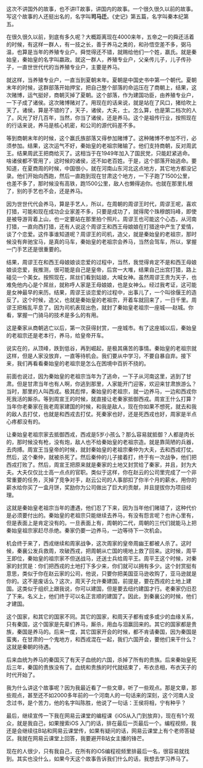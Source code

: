 这次不讲国外的故事，也不讲IT故事，讲国内的故事。一个很久很久以前的故事。写这个故事的人还挺出名的，名字叫**司马迁**。《史记》第五篇，名字叫秦本纪第五。

在很久很久以前，到底有多久呢？大概距离现在4000来年，五帝之一的舜还活着的时候，有这样一群人，有一技之长，善于养马之类的，和孙悟空差不多，弼马温，也算是当年的养殖专业户。舜觉得还不错，就赐给他们一个姓，嬴氏。就是秦始皇，秦始皇的名字叫嬴政。就这一群人，养殖专业户，父亲传儿子，儿子传孙子，一直世世代代的当养殖专业户，主要是养马。

就这样，当养殖专业户，一直当到夏朝末年。夏朝是中国史书中第一个朝代。夏朝末年的时候，这群部落开始押宝，把自己整个部落的命运压在了商朝上，结果，这次赌博，运气挺好，商朝灭掉了夏朝。这个部落，作为建国功臣，由养殖专业户，一下子成了诸侯。这次赌博赌对了。用现在的话来说，就是站在了风口，猪给吹上天了。诸侯，算是不错的了，天子，诸侯，大夫，士。怎么算，也是第二档次的人了。风光了好几百年，当然，你当了诸侯，还是养马。这个是祖传行业，按照现在的行话来说，养马是核心机密，和公司的源代码差不多。

等到商朝末年的时候，这个赢氏族部落又得参加赌博了。这种赌博不参加不行，必须参加。结果，这次运气不好，秦始皇的老祖宗赌输了。他们支持商朝，反对周武王。结果周武王把商给灭了。这相当于在1949年加入了国民党，只能赶紧逃命。啥诸侯都不管用了，这时候的诸侯，还不如老百姓。于是，这个部落开始逃命。要知道，在夏商周的时候，中国很小，就在河南山东河北这点地方，其它地方都没记录。他们开始向西跑，然后一直跑到现在甘肃这个地方，一下子跑了1500公里，也差不多了，那时候没有高铁，跑1500公里，敌人也懒得追你。也就在那里扎根了，别的手艺也不会，还是养马。

因为世世代代会养马，算是手艺人，所以，在周朝的周谬王时代，周谬王呢，喜欢打猎，可能和现在成功企业家差不多，只要是成功了，就得爬个珠穆朗玛峰，即使是被导游背着上山，也一定要站在那里拍个照片。周谬王也可能这个心态，从河南打猎，一直向西打猎，还有人说这个周谬王和西王母娘娘在打猎途中产生了爱情，谈了个恋爱。这件事谁知道呢？周谬王的司机，造父，就是秦始皇的老祖宗，那时候没有奔驰宝马，是真的马车，秦始皇的老祖宗会养马，当然会驾车，所以，掌握一门手艺还是很重要的。

结果，周谬王在和西王母娘娘谈恋爱的过程中，当然，我觉得肯定不是和西王母娘娘谈恋爱，我推测，很可能是自己是皇帝，后宫一大堆，结果自己出宫打猎，路上碰见一个美女。按照现在，屌丝们看到姑娘，大喊女神。虽然周谬王贵为天子，也难免他内心是个屌丝，就称呼人家是王母娘娘，也是女神么。经过我考证，这可能是女神最早的来历。结果，周谬王谈恋爱的过程中，出事儿了，一个叫徐偃王的造反了。这个时候，造父，也就是秦始皇的老祖宗，开着车就回来了，一日千里。周谬王把叛乱平息了。因为司机表现出色，就封了秦始皇老祖宗一座城──赵城。你看，掌握一门骑马的技术是多么的有用。

这是秦家从商朝逃亡以后，第一次获得封赏，一座城市。有了这座城以后，秦始皇的老祖宗还是老本行，养马，给皇帝开车。

说实在的，从顶峰，跌到低谷，再到崛起，是极其痛苦的事情。秦始皇的老祖宗就这样，但是人家没放弃，一直等待机会。我们要从中学习，不要自暴自弃。接下来，我们再看看秦始皇的老祖宗是怎么在困境中百折不挠的。

前面也说过，因为秦始皇的老祖宗当年为了逃命，一下子从河南这里，逃到了甘肃。但是甘肃当年也有人啊，你逃到那里，人家能开门迎客，欢迎来甘肃旅游么？当时，那里的人叫西戎。极其彪悍，秦始皇的老祖宗，就一边养马，一边和西戎你死我活的厮杀。等到周宣王的时候，就直接让老秦家抵御西戎。周宣王什么打算？当年你老秦家在我老周家建国的时候，和我是敌人，现在你如果不想死，就去和我的敌人去打仗，也就是和西戎去打仗。死秦家也好，还是死西戎也好，周家是半点心疼都没有的。

让秦始皇老祖宗家去抵御西戎，西戎是5岁小孩么？那么容易就抵御？人都是肉长的，那时候没有枪，没有炮，敌人也不给秦始皇的老祖宗造。就是靠简陋的兵器，去肉搏。周宣王当皇帝的时候，就封秦始皇的老祖宗秦仲为大夫，去和西戎打仗。然后，这个秦仲，就被杀死了。然后秦仲的儿子接着打，终于有一次战争，他们把西戎打败了。然后，周宣王把原来就是秦家的土地又封赏给了秦家，并且，封为大夫。大夫仅仅比士高一点点的官职。类似于这样，你在赵云的公司里完成了一个非常重要的任务，灭掉了竞争对手，赵云公司的人事部扣了你半个月的薪水，用你的薪水给你买了一盒月饼，奖励你为公司做出了巨大的贡献，并且提拔你为项目经理。

这就是秦始皇老祖宗当年的遭遇，他们忍了下来，因为当年他们赌错了，这种代价是必须要付出的。秦始皇的老祖宗只能继续去养马，有没有怨言呢？也许心里有，但是表面上是肯定没有的。一旦表面上有，周朝的二代，周朝的三代们就能马上把秦始皇祖宗家赶尽杀绝。秦家仍要一边养马，一边等待下一次机会。

机会终于来了，西戎继续和周家战争，这次周家的皇帝周幽王都被人杀了。这时候，秦襄公发兵救周，攻破西戎，把周朝从亡国的境地上救了回来。这时候，周平王即位，秦始皇的祖宗家不但送战马，还送士兵给周平王。周平王这个时候，对秦家的封赏是：你们把西戎的土地打下多少来，你们就可以拥有多少。这个封赏挺有意思，类似于你在赵云家的公司，他说，只要你把美国亚马逊收购了，亚马逊就是你的。这不是废话么？这次，周天子允许秦建国，前提是，要在西戎的土地上建国。这类似于组织上跟我说，你可以建国，但是要去纽约建国才行。老秦家仍旧忍了下来。名义上，他们终于可以名正言顺的建国了。因此，到秦襄公的时候，他们才建国。

这个国家，和其它的国家不同。其它的国家，和周天子都有或多或少的血缘关系，只有秦国，这个国家是先辈们养马，厮杀，用血与泪赢回来的。其它的国家都是贵族，秦国是养马的。后来一度，其它国家开会的时候，都不肯请秦国，因为秦国是蛮夷，在甘肃的一个鬼地方，和西戎混在一起，我们六国开会，要他们来干什么？这就是秦朝的待遇。

后来血统为养马的秦国灭了有天子血统的六国，杀掉了所有的贵族。后来秦始皇死后三年，秦国的贵族没有了。血统和贵族的时代就结束了，布衣丞相，布衣天子的时代开始了。

我为什么讲这个故事呢？因为我最近看了一些文章，听了一些观点。那是文章，那些观点，甚至还不如2000多年前的一个河南人的一句话来的深刻，这个河南人没念过书，是个苦力，他的名字叫陈胜，他说了一句话：王侯将相，宁有种乎？

最后，继续宣传一下我在网易云课堂的编程课《iOS从入门到放弃》，现在有1个观众，就是我自己，如果搜索iOS 入门的话，排在最后一页最后一个。编程视频，我还是会继续往B站和网易云课堂传，如果有疑问的话，网易云课堂上有个老师答疑区。我就在网易云课堂上回答，我要避开B站女主播的锋芒。

现在的人很少，只有我自己，在所有的iOS编程视频里排最后一名，很容易就找到。其实也没什么，如果今天这个故事告诉我们什么的话，我想去学习养马了。
